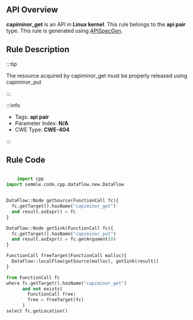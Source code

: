 ---
---


## API Overview
**capiminor_get** is an API in **Linux kernel**. This rule belongs to the **api pair** type. This rule is generated using [APISpecGen](../../tools/APISpecGen).
## Rule Description

:::tip

The resource acquired by capiminor_get must be properly released using capiminor_put

:::

:::info

- Tags: **api pair**
- Parameter Index: **N/A**
- CWE Type: **CWE-404**

:::

## Rule Code
```python

    import cpp
import semmle.code.cpp.dataflow.new.DataFlow


DataFlow::Node getSource(FunctionCall fc){
  fc.getTarget().hasName("capiminor_get")
  and result.asExpr() = fc
}

DataFlow::Node getSink(FunctionCall fc){
  fc.getTarget().hasName("capiminor_put")
  and result.asExpr() = fc.getArgument(0)
}

FunctionCall freeTarget(FunctionCall malloc){
  DataFlow::localFlow(getSource(malloc), getSink(result))
}

from FunctionCall fc
where fc.getTarget().hasName("capiminor_get")
      and not exists(
        FunctionCall free| 
        free = freeTarget(fc)
      )
select fc.getLocation()

    
```